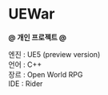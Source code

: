 # UEWar
 
<b>@ 개인 프로젝트 @</b> <br>

엔진 : UE5 (preview version) <br>
언어 : C++ <br>
장르 : Open World RPG <br>
IDE : Rider
